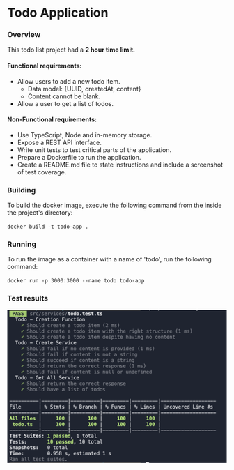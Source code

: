 # Todo Application

### Overview

This todo list project had a <strong>2 hour time limit.</strong>

#### Functional requirements:

-   Allow users to add a new todo item.
    -   Data model: {UUID, createdAt, content}
    -   Content cannot be blank.
-   Allow a user to get a list of todos.

#### Non-Functional requirements:

-   Use TypeScript, Node and in-memory storage.
-   Expose a REST API interface.
-   Write unit tests to test critical parts of the application.
-   Prepare a Dockerfile to run the application.
-   Create a README.md file to state instructions and include a screenshot of test coverage.

### Building

To build the docker image, execute the following command from the inside the project's directory:

`docker build -t todo-app .`

### Running

To run the image as a container with a name of 'todo', run the following command:

`docker run -p 3000:3000 --name todo todo-app`

### Test results

![Test coverage](test_coverage.png)
